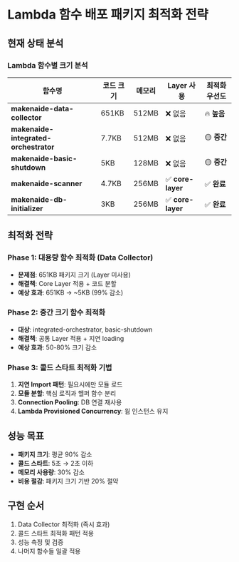 # Lambda 함수 배포 패키지 최적화 전략

## 현재 상태 분석

### Lambda 함수별 크기 분석
| 함수명 | 코드 크기 | 메모리 | Layer 사용 | 최적화 우선도 |
|--------|-----------|--------|------------|---------------|
| **makenaide-data-collector** | 651KB | 512MB | ❌ 없음 | 🔥 **높음** |
| **makenaide-integrated-orchestrator** | 7.7KB | 512MB | ❌ 없음 | 🟡 **중간** |
| **makenaide-basic-shutdown** | 5KB | 128MB | ❌ 없음 | 🟡 **중간** |
| **makenaide-scanner** | 4.7KB | 256MB | ✅ **core-layer** | ✅ **완료** |
| **makenaide-db-initializer** | 3KB | 256MB | ✅ **core-layer** | ✅ **완료** |

## 최적화 전략

### Phase 1: 대용량 함수 최적화 (Data Collector)
- **문제점**: 651KB 패키지 크기 (Layer 미사용)
- **해결책**: Core Layer 적용 + 코드 분할
- **예상 효과**: 651KB → ~5KB (99% 감소)

### Phase 2: 중간 크기 함수 최적화
- **대상**: integrated-orchestrator, basic-shutdown
- **해결책**: 공통 Layer 적용 + 지연 loading
- **예상 효과**: 50-80% 크기 감소

### Phase 3: 콜드 스타트 최적화 기법
1. **지연 Import 패턴**: 필요시에만 모듈 로드
2. **모듈 분할**: 핵심 로직과 헬퍼 함수 분리
3. **Connection Pooling**: DB 연결 재사용
4. **Lambda Provisioned Concurrency**: 웜 인스턴스 유지

## 성능 목표
- **패키지 크기**: 평균 90% 감소
- **콜드 스타트**: 5초 → 2초 이하
- **메모리 사용량**: 30% 감소
- **비용 절감**: 패키지 크기 기반 20% 절약

## 구현 순서
1. Data Collector 최적화 (즉시 효과)
2. 콜드 스타트 최적화 패턴 적용
3. 성능 측정 및 검증
4. 나머지 함수들 일괄 적용